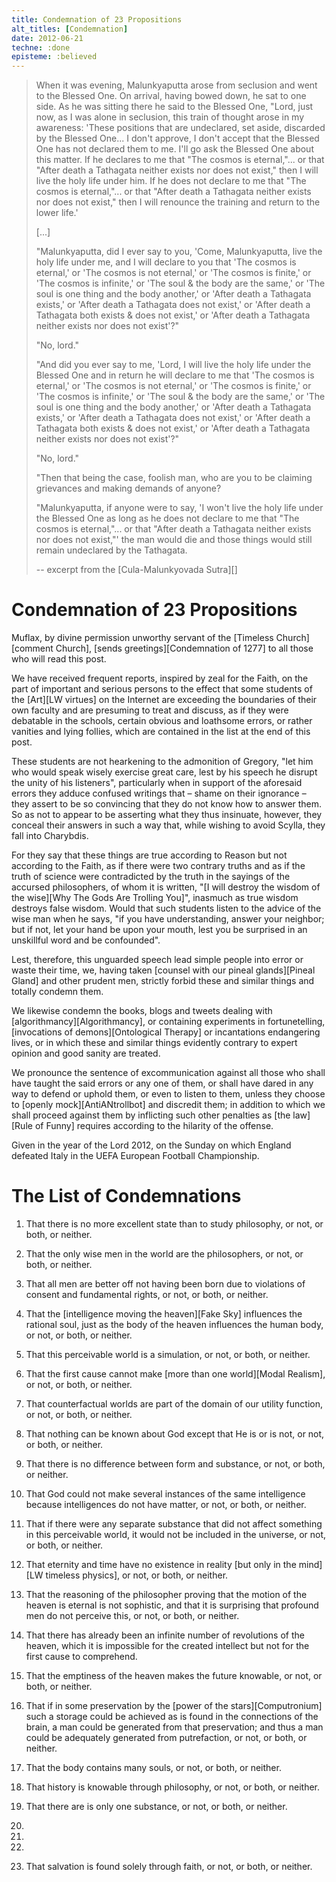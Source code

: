 ```yaml
---
title: Condemnation of 23 Propositions
alt_titles: [Condemnation]
date: 2012-06-21
techne: :done
episteme: :believed
---
```


> When it was evening, Malunkyaputta arose from seclusion and went to the Blessed One. On arrival, having bowed down, he sat to one side. As he was sitting there he said to the Blessed One, "Lord, just now, as I was alone in seclusion, this train of thought arose in my awareness: 'These positions that are undeclared, set aside, discarded by the Blessed One... I don't approve, I don't accept that the Blessed One has not declared them to me. I'll go ask the Blessed One about this matter. If he declares to me that "The cosmos is eternal,"... or that "After death a Tathagata neither exists nor does not exist," then I will live the holy life under him. If he does not declare to me that "The cosmos is eternal,"... or that "After death a Tathagata neither exists nor does not exist," then I will renounce the training and return to the lower life.'
>
> [...]
>
> "Malunkyaputta, did I ever say to you, 'Come, Malunkyaputta, live the holy life under me, and I will declare to you that 'The cosmos is eternal,' or 'The cosmos is not eternal,' or 'The cosmos is finite,' or 'The cosmos is infinite,' or 'The soul & the body are the same,' or 'The soul is one thing and the body another,' or 'After death a Tathagata exists,' or 'After death a Tathagata does not exist,' or 'After death a Tathagata both exists & does not exist,' or 'After death a Tathagata neither exists nor does not exist'?"
>
> "No, lord."
> 
> "And did you ever say to me, 'Lord, I will live the holy life under the Blessed One and in return he will declare to me that 'The cosmos is eternal,' or 'The cosmos is not eternal,' or 'The cosmos is finite,' or 'The cosmos is infinite,' or 'The soul & the body are the same,' or 'The soul is one thing and the body another,' or 'After death a Tathagata exists,' or 'After death a Tathagata does not exist,' or 'After death a Tathagata both exists & does not exist,' or 'After death a Tathagata neither exists nor does not exist'?"
>
> "No, lord."
>
> "Then that being the case, foolish man, who are you to be claiming grievances and making demands of anyone?
>
> "Malunkyaputta, if anyone were to say, 'I won't live the holy life under the Blessed One as long as he does not declare to me that "The cosmos is eternal,"... or that "After death a Tathagata neither exists nor does not exist,"' the man would die and those things would still remain undeclared by the Tathagata.
>
> -- excerpt from the [Cula-Malunkyovada Sutra][]

# Condemnation of 23 Propositions

Muflax, by divine permission unworthy servant of the [Timeless Church][comment Church], [sends greetings][Condemnation of 1277] to all those who will read this post.

We have received frequent reports, inspired by zeal for the Faith, on the part of important and serious persons to the effect that some students of the [Art][LW virtues] on the Internet are exceeding the boundaries of their own faculty and are presuming to treat and discuss, as if they were debatable in the schools, certain obvious and loathsome errors, or rather vanities and lying follies, which are contained in the list at the end of this post.

These students are not hearkening to the admonition of Gregory, "let him who would speak wisely exercise great care, lest by his speech he disrupt the unity of his listeners", particularly when in support of the aforesaid errors they adduce confused writings that – shame on their ignorance – they assert to be so convincing that they do not know how to answer them. So as not to appear to be asserting what they thus insinuate, however, they conceal their answers in such a way that, while wishing to avoid Scylla, they fall into Charybdis.

For they say that these things are true according to Reason but not according to the Faith, as if there were two contrary truths and as if the truth of science were contradicted by the truth in the sayings of the accursed philosophers, of whom it is written, "[I will destroy the wisdom of the wise][Why The Gods Are Trolling You]", inasmuch as true wisdom destroys false wisdom. Would that such students listen to the advice of the wise man when he says, "if you have understanding, answer your neighbor; but if not, let your hand be upon your mouth, lest you be surprised in an unskillful word and be confounded".

Lest, therefore, this unguarded speech lead simple people into error or waste their time, we, having taken [counsel with our pineal glands][Pineal Gland] and other prudent men, strictly forbid these and similar things and totally condemn them.

We likewise condemn the books, blogs and tweets dealing with [algorithmancy][Algorithmancy], or containing experiments in fortunetelling, [invocations of demons][Ontological Therapy] or incantations endangering lives, or in which these and similar things evidently contrary to expert opinion and good sanity are treated.

We pronounce the sentence of excommunication against all those who shall have taught the said errors or any one of them, or shall have dared in any way to defend or uphold them, or even to listen to them, unless they choose to [openly mock][AntiANtrollbot] and discredit them; in addition to which we shall proceed against them by inflicting such other penalties as [the law][Rule of Funny] requires according to the hilarity of the offense. 

Given in the year of the Lord 2012, on the Sunday on which England defeated Italy in the UEFA European Football Championship.

# The List of Condemnations

1. That there is no more excellent state than to study philosophy, or not, or both, or neither.

2. That the only wise men in the world are the philosophers, or not, or both, or neither.

3. That all men are better off not having been born due to violations of consent and fundamental rights, or not, or both, or neither.

4. That the [intelligence moving the heaven][Fake Sky] influences the rational soul, just as the body of the heaven influences the human body, or not, or both, or neither.

5. That this perceivable world is a simulation, or not, or both, or neither.

6. That the first cause cannot make [more than one world][Modal Realism], or not, or both, or neither.

7. That counterfactual worlds are part of the domain of our utility function, or not, or both, or neither.

8. That nothing can be known about God except that He is or is not, or not, or both, or neither.

9. That there is no difference between form and substance, or not, or both, or neither.

10. That God could not make several instances of the same intelligence because intelligences do not have matter, or not, or both, or neither.

11. That if there were any separate substance that did not affect something in this perceivable world, it would not be included in the universe, or not, or both, or neither.

12. That eternity and time have no existence in reality [but only in the mind][LW timeless physics], or not, or both, or neither.

13. That the reasoning of the philosopher proving that the motion of the heaven is eternal is not sophistic, and that it is surprising that profound men do not perceive this, or not, or both, or neither.

14. That there has already been an infinite number of revolutions of the heaven, which it is impossible for the created intellect but not for the first cause to comprehend.

15. That the emptiness of the heaven makes the future knowable, or not, or both, or neither.

16. That if in some preservation by the [power of the stars][Computronium] such a storage could be achieved as is found in the connections of the brain, a man could be generated from that preservation; and thus a man could be adequately generated from putrefaction, or not, or both, or neither.

17. That the body contains many souls, or not, or both, or neither.

18. That history is knowable through philosophy, or not, or both, or neither.

19. That there are is only one substance, or not, or both, or neither.

20. 

21. 

22. 

23. That salvation is found solely through faith, or not, or both, or neither.
